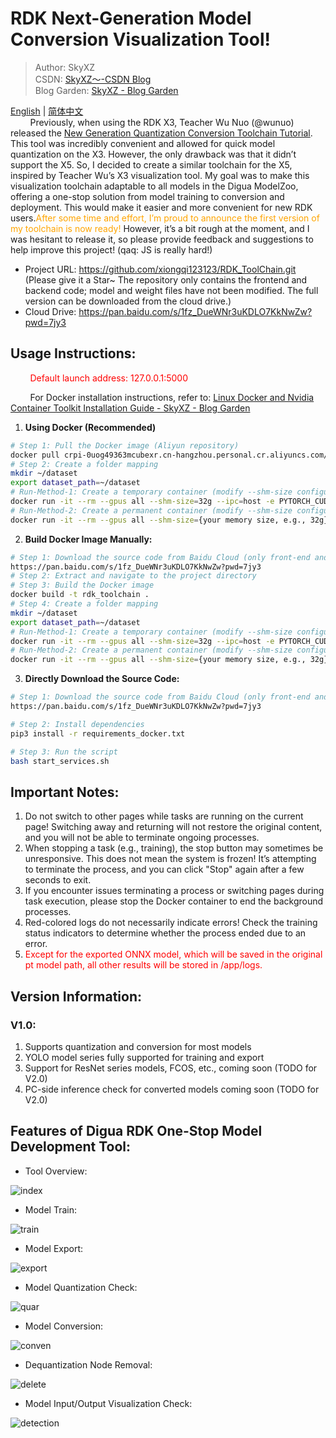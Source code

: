 # RDK Next-Generation Model Conversion Visualization Tool! 

> Author: SkyXZ  
> CSDN: [SkyXZ～-CSDN Blog](https://blog.csdn.net/xiongqi123123?spm=1000.2115.3001.5343)  
> Blog Garden: [SkyXZ - Blog Garden](https://www.cnblogs.com/SkyXZ)

[English](README.md) | [简体中文](README_cn.md)  
&nbsp;&nbsp;&nbsp;&nbsp;&nbsp;&nbsp;&nbsp;&nbsp;Previously, when using the RDK X3, Teacher Wu Nuo (@wunuo) released the [New Generation Quantization Conversion Toolchain Tutorial](https://developer.d-robotics.cc/forumDetail/219287410792732160?key=1). This tool was incredibly convenient and allowed for quick model quantization on the X3. However, the only drawback was that it didn’t support the X5. So, I decided to create a similar toolchain for the X5, inspired by Teacher Wu’s X3 visualization tool. My goal was to make this visualization toolchain adaptable to all models in the Digua ModelZoo, offering a one-stop solution from model training to conversion and deployment. This would make it easier and more convenient for new RDK users.<font color="orange">After some time and effort, I’m proud to announce the first version of my toolchain is now ready!</font> However, it’s a bit rough at the moment, and I was hesitant to release it, so please provide feedback and suggestions to help improve this project! (qaq: JS is really hard!)

- Project URL: https://github.com/xiongqi123123/RDK_ToolChain.git (Please give it a Star~ The repository only contains the frontend and backend code; model and weight files have not been modified. The full version can be downloaded from the cloud drive.)
- Cloud Drive: https://pan.baidu.com/s/1fz_DueWNr3uKDLO7KkNwZw?pwd=7jy3

## Usage Instructions:

&nbsp;&nbsp;&nbsp;&nbsp;&nbsp;&nbsp;&nbsp;&nbsp;<font color="red">Default launch address: 127.0.0.1:5000</font>

&nbsp;&nbsp;&nbsp;&nbsp;&nbsp;&nbsp;&nbsp;&nbsp;For Docker installation instructions, refer to: [Linux Docker and Nvidia Container Toolkit Installation Guide - SkyXZ - Blog Garden](https://www.cnblogs.com/SkyXZ/p/18710410)

1. **Using Docker (Recommended)**

```bash
# Step 1: Pull the Docker image (Aliyun repository)
docker pull crpi-0uog49363mcubexr.cn-hangzhou.personal.cr.aliyuncs.com/skyxz/rdk_toolchain:v1.3
# Step 2: Create a folder mapping
mkdir ~/dataset
export dataset_path=~/dataset
# Run-Method-1: Create a temporary container (modify --shm-size configuration as needed)
docker run -it --rm --gpus all --shm-size=32g --ipc=host -e PYTORCH_CUDA_ALLOC_CONF=max_split_size_mb:128 -e CUDA_LAUNCH_BLOCKING=1 -p 5000:5000 -p 8080:8080 -v "$dataset_path":/data crpi-0uog49363mcubexr.cn-hangzhou.personal.cr.aliyuncs.com/skyxz/rdk_toolchain:v1.3
# Run-Method-2: Create a permanent container (modify --shm-size configuration as needed)
docker run -it --rm --gpus all --shm-size={your memory size, e.g., 32g} --ipc=host -e PYTORCH_CUDA_ALLOC_CONF=max_split_size_mb:128 -e CUDA_LAUNCH_BLOCKING=1 -p 5000:5000 -p 8080:8080 -v "$dataset_path":/data crpi-0uog49363mcubexr.cn-hangzhou.personal.cr.aliyuncs.com/skyxz/rdk_toolchain:v1.3
```

2. **Build Docker Image Manually:**

```bash
# Step 1: Download the source code from Baidu Cloud (only front-end and back-end implementations in the repository)
https://pan.baidu.com/s/1fz_DueWNr3uKDLO7KkNwZw?pwd=7jy3
# Step 2: Extract and navigate to the project directory
# Step 3: Build the Docker image
docker build -t rdk_toolchain .
# Step 4: Create a folder mapping
mkdir ~/dataset
export dataset_path=~/dataset
# Run-Method-1: Create a temporary container (modify --shm-size configuration as needed)
docker run -it --rm --gpus all --shm-size=32g --ipc=host -e PYTORCH_CUDA_ALLOC_CONF=max_split_size_mb:128 -e CUDA_LAUNCH_BLOCKING=1 -p 5000:5000 -p 8080:8080 -v "$dataset_path":/data crpi-0uog49363mcubexr.cn-hangzhou.personal.cr.aliyuncs.com/skyxz/rdk_toolchain:v1.3
# Run-Method-2: Create a permanent container (modify --shm-size configuration as needed)
docker run -it --rm --gpus all --shm-size={your memory size, e.g., 32g} --ipc=host -e PYTORCH_CUDA_ALLOC_CONF=max_split_size_mb:128 -e CUDA_LAUNCH_BLOCKING=1 -p 5000:5000 -p 8080:8080 -v "$dataset_path":/data crpi-0uog49363mcubexr.cn-hangzhou.personal.cr.aliyuncs.com/skyxz/rdk_toolchain:v1.3
```

3. **Directly Download the Source Code:**

```bash
# Step 1: Download the source code from Baidu Cloud (only front-end and back-end implementations in the repository)
https://pan.baidu.com/s/1fz_DueWNr3uKDLO7KkNwZw?pwd=7jy3

# Step 2: Install dependencies
pip3 install -r requirements_docker.txt

# Step 3: Run the script
bash start_services.sh
```

## Important Notes:

1. Do not switch to other pages while tasks are running on the current page! Switching away and returning will not restore the original content, and you will not be able to terminate ongoing processes.
2. When stopping a task (e.g., training), the stop button may sometimes be unresponsive. This does not mean the system is frozen! It’s attempting to terminate the process, and you can click "Stop" again after a few seconds to exit.
3. If you encounter issues terminating a process or switching pages during task execution, please stop the Docker container to end the background processes.
4. Red-colored logs do not necessarily indicate errors! Check the training status indicators to determine whether the process ended due to an error.
5. <font color="red">Except for the exported ONNX model, which will be saved in the original pt model path, all other results will be stored in /app/logs.</font>

## Version Information:

### V1.0:

1. Supports quantization and conversion for most models
2. YOLO model series fully supported for training and export
3. Support for ResNet series models, FCOS, etc., coming soon (TODO for V2.0)
4. PC-side inference check for converted models coming soon (TODO for V2.0)

## Features of Digua RDK One-Stop Model Development Tool:

- Tool Overview:

![index](https://img2023.cnblogs.com/blog/3505969/202502/3505969-20250211041612388-1237210810.gif)

- Model Train:

![train](https://img2023.cnblogs.com/blog/3505969/202502/3505969-20250211102126870-668114243.gif)

- Model Export:

![export](https://img2023.cnblogs.com/blog/3505969/202502/3505969-20250211101319375-1721871882.gif)

- Model Quantization Check:

![quar](https://img2023.cnblogs.com/blog/3505969/202502/3505969-20250211101333453-1711485780.gif)

- Model Conversion:

![conven](https://img2023.cnblogs.com/blog/3505969/202502/3505969-20250211101354986-853288097.gif)

- Dequantization Node Removal:

![delete](https://img2023.cnblogs.com/blog/3505969/202502/3505969-20250211101445603-555712188.gif)

- Model Input/Output Visualization Check:

![detection](https://img2023.cnblogs.com/blog/3505969/202502/3505969-20250211043209164-1280903742.gif)


